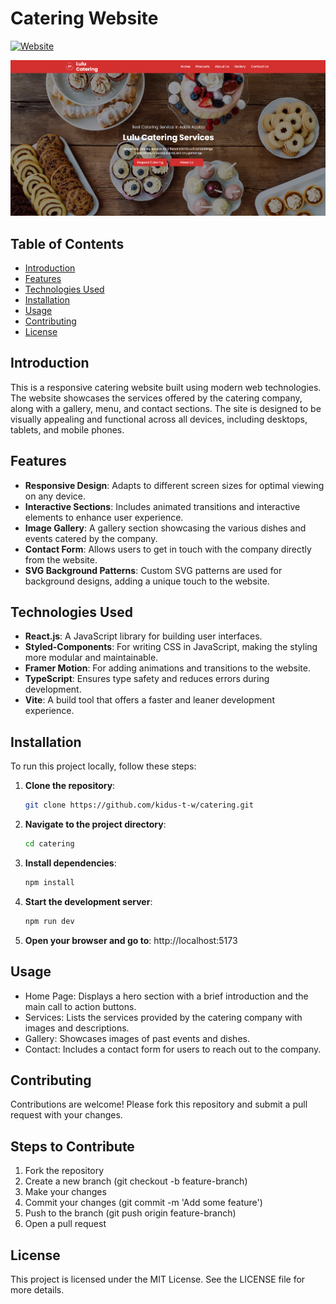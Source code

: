 # Catering Website
[![Website](https://img.shields.io/website?url=https%3A%2F%2Flulu-pi.vercel.app)](https://lulu-pi.vercel.app/)

![Catering Website](/public/assets/readme_banner.png)

## Table of Contents

- [Introduction](#introduction)
- [Features](#features)
- [Technologies Used](#technologies-used)
- [Installation](#installation)
- [Usage](#usage)
- [Contributing](#contributing)
- [License](#license)

## Introduction

This is a responsive catering website built using modern web technologies. The website showcases the services offered by the catering company, along with a gallery, menu, and contact sections. The site is designed to be visually appealing and functional across all devices, including desktops, tablets, and mobile phones.

## Features

- **Responsive Design**: Adapts to different screen sizes for optimal viewing on any device.
- **Interactive Sections**: Includes animated transitions and interactive elements to enhance user experience.
- **Image Gallery**: A gallery section showcasing the various dishes and events catered by the company.
- **Contact Form**: Allows users to get in touch with the company directly from the website.
- **SVG Background Patterns**: Custom SVG patterns are used for background designs, adding a unique touch to the website.

## Technologies Used

- **React.js**: A JavaScript library for building user interfaces.
- **Styled-Components**: For writing CSS in JavaScript, making the styling more modular and maintainable.
- **Framer Motion**: For adding animations and transitions to the website.
- **TypeScript**: Ensures type safety and reduces errors during development.
- **Vite**: A build tool that offers a faster and leaner development experience.

## Installation

To run this project locally, follow these steps:

1. **Clone the repository**:
   ```bash
   git clone https://github.com/kidus-t-w/catering.git
   ```
2. **Navigate to the project directory**:
    ```bash
    cd catering
    ```
3. **Install dependencies**:
    ```bash
    npm install
    ```
4. **Start the development server**:
    ```bash
    npm run dev
    ```
5. **Open your browser and go to**:
    http://localhost:5173

## Usage
- Home Page: Displays a hero section with a brief introduction and the main call to action buttons.
- Services: Lists the services provided by the catering company with images and descriptions.
- Gallery: Showcases images of past events and dishes.
- Contact: Includes a contact form for users to reach out to the company.

## Contributing
Contributions are welcome! Please fork this repository and submit a pull request with your changes.

## Steps to Contribute
1. Fork the repository
2. Create a new branch (git checkout -b feature-branch)
3. Make your changes
4. Commit your changes (git commit -m 'Add some feature')
5. Push to the branch (git push origin feature-branch)
6. Open a pull request

## License
This project is licensed under the MIT License. See the LICENSE file for more details.